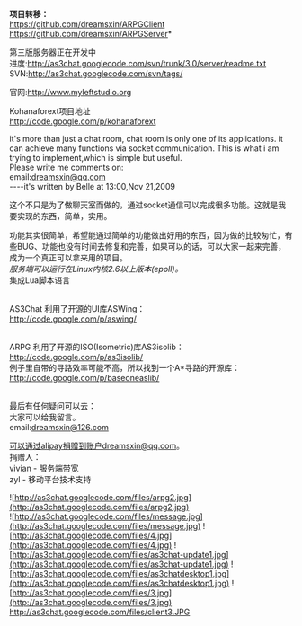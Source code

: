 **项目转移：**<br />
https://github.com/dreamsxin/ARPGClient<br />
https://github.com/dreamsxin/ARPGServer*

第三版服务器正在开发中<br />
进度:http://as3chat.googlecode.com/svn/trunk/3.0/server/readme.txt<br />
SVN:http://as3chat.googlecode.com/svn/tags/<br />

官网:http://www.myleftstudio.org<br />

Kohanaforext项目地址<br />
http://code.google.com/p/kohanaforext<br />

it's more than just a chat room, chat room is only one of its applications. it can achieve many functions via socket communication. This is what i am trying to implement,which is simple but useful.<br />
Please write me comments on: <br />
email:dreamsxin@qq.com<br />
----it's written by Belle at 13:00,Nov 21,2009

这个不只是为了做聊天室而做的，通过socket通信可以完成很多功能。这就是我要实现的东西，简单，实用。<br />

功能其实很简单，希望能通过简单的功能做出好用的东西，因为做的比较匆忙，有些BUG、功能也没有时间去修复和完善，如果可以的话，可以大家一起来完善，成为一个真正可以拿来用的项目。<br />
_服务端可以运行在Linux内核2.6以上版本(epoll)。_<br />
集成Lua脚本语言<br /><br />

AS3Chat
利用了开源的UI库ASWing：<br />
http://code.google.com/p/aswing/<br /><br />

ARPG
利用了开源的ISO(Isometric)库AS3isolib：<br />
http://code.google.com/p/as3isolib/<br />
例子里自带的寻路效率可能不高，所以找到一个A\*寻路的开源库：<br />
http://code.google.com/p/baseoneaslib/<br />
<br />

最后有任何疑问可以去：<br />
大家可以给我留言。<br />
email:dreamsxin@126.com<br />

可以通过alipay捐赠到账户dreamsxin@qq.com。<br />
捐赠人：<br />
vivian - 服务端带宽<br />
zyl    - 移动平台技术支持<br />

![http://as3chat.googlecode.com/files/arpg2.jpg](http://as3chat.googlecode.com/files/arpg2.jpg)<br />
![http://as3chat.googlecode.com/files/message.jpg](http://as3chat.googlecode.com/files/message.jpg)
![http://as3chat.googlecode.com/files/4.jpg](http://as3chat.googlecode.com/files/4.jpg)
![http://as3chat.googlecode.com/files/as3chat-update1.jpg](http://as3chat.googlecode.com/files/as3chat-update1.jpg)
![http://as3chat.googlecode.com/files/as3chatdesktop1.jpg](http://as3chat.googlecode.com/files/as3chatdesktop1.jpg)
![http://as3chat.googlecode.com/files/3.jpg](http://as3chat.googlecode.com/files/3.jpg)<br />
http://as3chat.googlecode.com/files/client3.JPG
